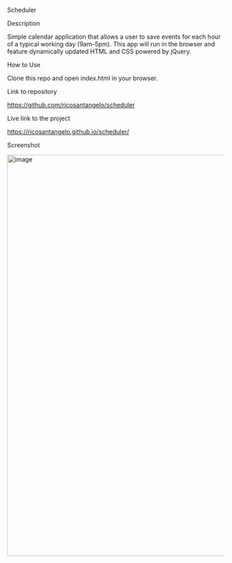 Scheduler

Description

Simple calendar application that allows a user to save events for each hour of a typical working day (9am–5pm). This app will run in the browser and feature dynamically updated HTML and CSS powered by jQuery.

How to Use

Clone this repo and open index.html in your browser.

Link to repository

https://github.com/ricosantangelo/scheduler

Live link to the project

https://ricosantangelo.github.io/scheduler/

Screenshot

<img width="929" alt="image" src="https://github.com/ricosantangelo/scheduler/assets/134536648/8c7c3c47-0e21-4947-b9ec-08bcb95cc7ef">
